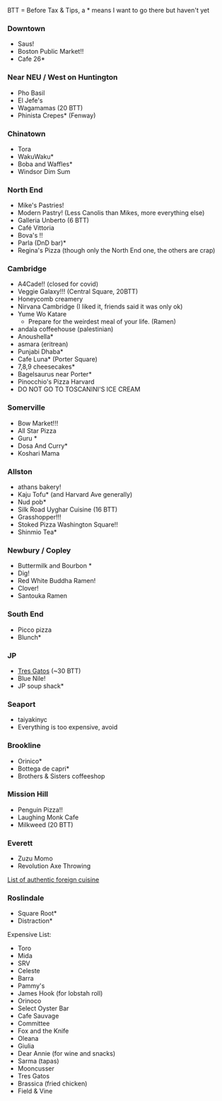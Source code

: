 BTT = Before Tax & Tips, a \* means I want to go there but haven't yet

### Downtown

 - Saus!
 - Boston Public Market!!
 - Cafe 26\*

### Near NEU / West on Huntington

 - Pho Basil
 - El Jefe's
 - Wagamamas (20 BTT)
 - Phinista Crepes\* (Fenway)

### Chinatown

 - Tora
 - WakuWaku\*
 - Boba and Waffles\*
 - Windsor Dim Sum

### North End

 - Mike's Pastries!
 - Modern Pastry! (Less Canolis than Mikes, more everything else)
 - Galleria Unberto (6 BTT)
 - Café Vittoria
 - Bova's !!
 - Parla (DnD bar)\*
 - Regina's Pizza (though only the North End one, the others are crap)

### Cambridge

 - A4Cade!! (closed for covid)
 - Veggie Galaxy!!! (Central Square, 20BTT)
 - Honeycomb creamery
 - Nirvana Cambridge (I liked it, friends said it was only ok)
 - Yume Wo Katare
   - Prepare for the weirdest meal of your life. (Ramen)
 - andala coffeehouse (palestinian)
 - Anoushella\*
 - asmara (eritrean)
 - Punjabi Dhaba\*
 - Cafe Luna\* (Porter Square)
 - 7,8,9 cheesecakes\*
 - Bagelsaurus near Porter\*
 - Pinocchio's Pizza Harvard
 - DO NOT GO TO TOSCANINI'S ICE CREAM

### Somerville

 - Bow Market!!!
 - All Star Pizza
 - Guru \*
 - Dosa And Curry\*
 - Koshari Mama

### Allston

 - athans bakery!
 - Kaju Tofu\* (and Harvard Ave generally)
 - Nud pob\*
 - Silk Road Uyghar Cuisine (16 BTT)
 - Grasshopper!!!
 - Stoked Pizza Washington Square!!
 - Shinmio Tea\*

### Newbury / Copley

 - Buttermilk and Bourbon \*
 - Dig!
 - Red White Buddha Ramen!
 - Clover!
 - Santouka Ramen


### South End

 - Picco pizza
 - Blunch\*

### JP

 - [Tres Gatos](http://www.tresgatosjp.com/) (~30 BTT)
 - Blue Nile!
 - JP soup shack\*


### Seaport

 - taiyakinyc
 - Everything is too expensive, avoid

### Brookline

 - Orinico\*
 - Bottega de capri\*
 - Brothers & Sisters coffeeshop

### Mission Hill

 - Penguin Pizza!!
 - Laughing Monk Cafe
 - Milkweed (20 BTT)

### Everett

 - Zuzu Momo
 - Revolution Axe Throwing

[List of authentic foreign cuisine](https://www.reddit.com/r/boston/comments/phcsq5/foreignborn_people_of_boston_what_is_the_best/)

### Roslindale

 - Square Root\*
 - Distraction\*

Expensive List:

 - Toro
 - Mida
 - SRV
 - Celeste
 - Barra
 - Pammy's
 - James Hook (for lobstah roll)
 - Orinoco
 - Select Oyster Bar
 - Cafe Sauvage
 - Committee
 - Fox and the Knife
 - Oleana
 - Giulia 
 - Dear Annie (for wine and snacks)
 - Sarma (tapas)
 - Mooncusser
 - Tres Gatos
 - Brassica (fried chicken)
 - Field & Vine
